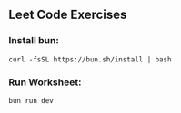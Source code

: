 ## Leet Code Exercises

### Install bun:
```shell
curl -fsSL https://bun.sh/install | bash
```

### Run Worksheet:
```shell
bun run dev
```